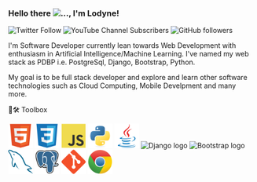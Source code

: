 ### Hello there <img src="https://raw.githubusercontent.com/MartinHeinz/MartinHeinz/master/wave.gif" width="30px">..., I'm Lodyne!


![Twitter Follow](https://img.shields.io/twitter/follow/lodynemark?style=social)  ![YouTube Channel Subscribers](https://img.shields.io/youtube/channel/subscribers/UCIxVNqfUy6oznqTM40uCFBQ?style=social) ![GitHub followers](https://img.shields.io/github/followers/lodyne?style=social)

I'm Software Developer currently lean towards Web Development with enthusiasm in Artificial Intelligence/Machine Learning.
I've named my web stack as PDBP i.e. PostgreSql, Django, Bootstrap, Python.

My goal is to be full stack developer and explore and learn other software technologies such as Cloud Computing, Mobile Develpment and many more.

🧰🛠 Toolbox

<img src="https://github.com/devicons/devicon/blob/master/icons/html5/html5-original.svg" alt="HTML logo" width="50" height="50" /> <img src="https://github.com/devicons/devicon/blob/master/icons/css3/css3-original.svg" alt="CSS logo" width="50" height="50" /> <img src="https://github.com/devicons/devicon/blob/master/icons/javascript/javascript-original.svg" alt="JavaScript logo" width="50" height="50" /> <img src="https://github.com/devicons/devicon/blob/master/icons/python/python-original.svg" alt="Python logo" width="50" height="50" /> <img src="https://github.com/devicons/devicon/blob/master/icons/java/java-original.svg" alt="Java logo" width="50" height="50" /> <img src="https://cdn.worldvectorlogo.com/logos/django.svg" alt="Django logo" width="50" height="50" /> <img src="https://cdn.worldvectorlogo.com/logos/bootstrap-4.svg" alt="Bootstrap logo" width="50" height="50" /> <img src="https://github.com/devicons/devicon/blob/master/icons/mysql/mysql-original.svg" alt="Mysql logo" width="50" height="50" /> <img src="https://github.com/devicons/devicon/blob/master/icons/postgresql/postgresql-original.svg" alt="PostgreSql logo" width="50" height="50" /> <img src="https://github.com/devicons/devicon/blob/master/icons/git/git-original.svg" alt="Git logo" width="50" height="50" /> <img src="https://github.com/devicons/devicon/blob/master/icons/chrome/chrome-original.svg" alt="Chrome logo" width="50" height="50" />
